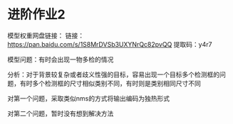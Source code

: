 # 进阶作业2
模型权重网盘链接：
链接：https://pan.baidu.com/s/1S8MrDVSb3UXYNrQc82pvQQ 
提取码：y4r7

模型问题：有时会出现一物多检的情况

分析：对于背景较复杂或者歧义性强的目标，容易出现一个目标多个检测框的问题，有时多个检测框的尺寸相似类别不同，有时则是类别相同尺寸不同

对第一个问题，采取类似nms的方式将输出编码为独热形式

对第二个问题，暂时没有想到解决方法

